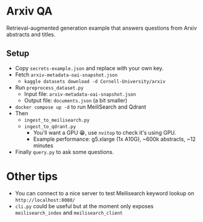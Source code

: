 # Arxiv QA

Retrieval-augmented generation example that answers questions from Arxiv abstracts and titles.

## Setup

* Copy `secrets-example.json` and replace with your own key.
* Fetch `arxiv-metadata-oai-snapshot.json`
  * `kaggle datasets download -d Cornell-University/arxiv`
* Run `preprocess_dataset.py`
   * Input file: `arxiv-metadata-oai-snapshot.json`
   * Output file: `documents.json` (a bit smaller)
* `docker compose up -d` to run MeiliSearch and Qdrant
* Then
    * `ingest_to_meilisearch.py`
    * `ingest_to_qdrant.py`
        * You'll want a GPU 😁, use `nvitop` to check it's using GPU.
        * Example performance: g5.xlarge (1x A10G), ~600k abstracts, ~12 minutes
* Finally `query.py` to ask some questions.

# Other tips

* You can connect to a nice server to test Meilisearch keyword lookup on `http://localhost:8080/`
* `cli.py` could be useful but at the moment only exposes `meilisearch_index` and `meilisearch_client`
